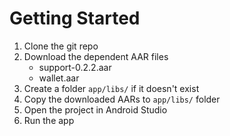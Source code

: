 # Getting Started

1. Clone the git repo
1. Download the dependent AAR files
    - support-0.2.2.aar
    - wallet.aar
1. Create a folder `app/libs/` if it doesn't exist
1. Copy the downloaded AARs to `app/libs/` folder
1. Open the project in Android Studio
1. Run the app
